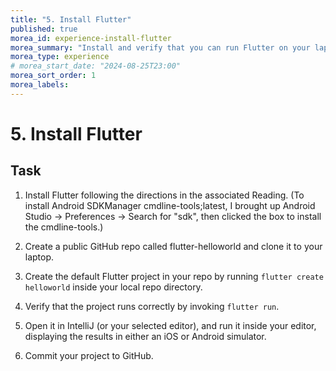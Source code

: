 ```yaml
---
title: "5. Install Flutter"
published: true
morea_id: experience-install-flutter
morea_summary: "Install and verify that you can run Flutter on your laptop"
morea_type: experience
# morea_start_date: "2024-08-25T23:00"
morea_sort_order: 1
morea_labels:
---
```


# 5. Install Flutter

## Task

1. Install Flutter following the directions in the associated Reading. (To install Android SDKManager cmdline-tools;latest, I brought up Android Studio -> Preferences -> Search for "sdk", then clicked the box to install the cmdline-tools.)

2. Create a public GitHub repo called flutter-helloworld and clone it to your laptop.

3. Create the default Flutter project in your repo by running `flutter create helloworld` inside your local repo directory.

4. Verify that the project runs correctly by invoking `flutter run`.

5. Open it in IntelliJ (or your selected editor), and run it inside your editor, displaying the results in either an iOS or Android simulator.

6. Commit your project to GitHub.


